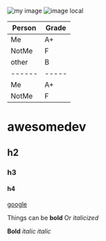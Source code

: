 ![my image](https://picsum.photos/200/300)
![image local](cat.png)

| Person | Grade |
| ------ | ----- |
| Me     | A+    |
| NotMe  | F     |
| other | B|
| ------ | ----- |
| Me     | A+    |
| NotMe  | F     |

# awesomedev
## h2
### h3 
#### h4

[google](https://www.google.com)

Things can be **bold** Or _italicized_

**Bold** *italic* _italic_



